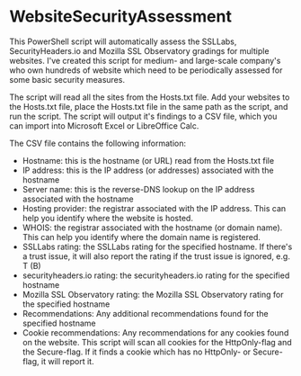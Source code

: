 # WebsiteSecurityAssessment
This PowerShell script will automatically assess the SSLLabs, SecurityHeaders.io and Mozilla SSL Observatory gradings for multiple websites. I've created this script for medium- and large-scale company's who own hundreds of website which need to be periodically assessed for some basic security measures.

The script will read all the sites from the Hosts.txt file. Add your websites to the Hosts.txt file, place the Hosts.txt file in the same path as the script, and run the script. The script will output it's findings to a CSV file, which you can import into Microsoft Excel or LibreOffice Calc.

The CSV file contains the following information:
* Hostname: this is the hostname (or URL) read from the Hosts.txt file
* IP address: this is the IP address (or addresses) associated with the hostname
* Server name: this is the reverse-DNS lookup on the IP address associated with the hostname
* Hosting provider: the registrar associated with the IP address. This can help you identify where the website is hosted.
* WHOIS: the registrar associated with the hostname (or domain name). This can help you identify where the domain name is registered.
* SSLLabs rating: the SSLLabs rating for the specified hostname. If there's a trust issue, it will also report the rating if the trust issue is ignored, e.g. T (B)
* securityheaders.io rating: the securityheaders.io rating for the specified hostname
* Mozilla SSL Observatory rating: the Mozilla SSL Observatory rating for the specified hostname
* Recommendations: Any additional recommendations found for the specified hostname
* Cookie recommendations: Any recommendations for any cookies found on the website. This script will scan all cookies for the HttpOnly-flag and the Secure-flag. If it finds a cookie which has no HttpOnly- or Secure-flag, it will report it.

